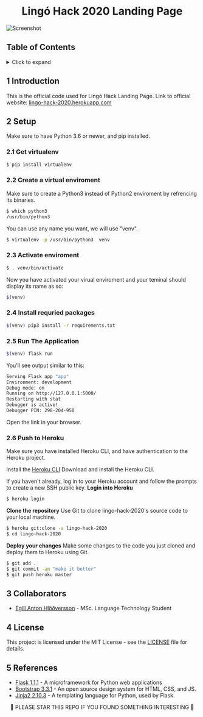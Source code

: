 <h1 align="center">
Lingó Hack 2020 Landing Page
</h1>

<img src="https://user-images.githubusercontent.com/9976294/68967448-5598c280-07ae-11ea-831b-0f5c7a7d1d8f.png" alt="Screenshot" align="center"/>

## Table of Contents
<!-- ⛔️ MD-MAGIC-EXAMPLE:START (TOC:collapse=true&collapseText=Click to expand) -->
<details>
<summary>Click to expand</summary>

1. [Introduction](#1-introduction)
2. [Setup](#2-setup)
3. [Collaborators](#3-collaborators)
4. [License](#4-license)
5. [References](#5-references)

</details>
<!-- ⛔️ MD-MAGIC-EXAMPLE:END -->


## 1 Introduction
This is the official code used for Lingó Hack Landing Page.
Link to official website:
[lingo-hack-2020.herokuapp.com](lingo-hack-2020.herokuapp.com)


## 2 Setup

Make sure to have Python 3.6 or newer, and pip installed.

### 2.1 Get virtualenv

```bash
$ pip install virtualenv
```

### 2.2 Create a virtual enviroment

Make sure to create a Python3 instead of Python2 enviroment by refrencing its binaries.
```bash
$ which python3
/usr/bin/python3
```

You can use any name you want, we will use "venv".
```bash
$ virtualenv -p /usr/bin/python3  venv
```

### 2.3 Activate enviroment

```bash
$ . venv/bin/activate
```

Now you have activated your virual enviroment and your teminal should display its name as so:
```bash
$(venv)
```

### 2.4 Install requried packages
```bash
$(venv) pip3 install -r requirements.txt  
```

### 2.5 Run The Application

```bash
$(venv) flask run
```

You’ll see output similar to this:

```bash
Serving Flask app "app"
Environment: development
Debug mode: on
Running on http://127.0.0.1:5000/
Restarting with stat
Debugger is active!
Debugger PIN: 298-204-950
```

Open the link in your browser.

### 2.6 Push to Heroku
Make sure you have installed Heroku CLI, and have authentication to the Heroku project.

Install the [Heroku CLI](https://devcenter.heroku.com/articles/heroku-command-line)
Download and install the Heroku CLI.

If you haven't already, log in to your Heroku account and follow the prompts to create a new SSH public key.
**Login into Heroku**
```bash
$ heroku login
```

**Clone the repository**
Use Git to clone lingo-hack-2020's source code to your local machine.


```bash
$ heroku git:clone -a lingo-hack-2020
$ cd lingo-hack-2020
```

**Deploy your changes**
Make some changes to the code you just cloned and deploy them to Heroku using Git.

```bash
$ git add .
$ git commit -am "make it better"
$ git push heroku master
```

## 3 Collaborators
* [Egill Anton Hlöðversson](https://github.com/egillanton) - MSc. Language Technology Student

## 4 License
This project is licensed under the MIT License - see the [LICENSE](LICENSE) file for details.

## 5 References
- [Flask 1.1.1](http://flask.pocoo.org/) - A microframework for Python web applications
- [Bootstrap 3.3.1](https://getbootstrap.com/) - An open source design system for HTML, CSS, and JS.
- [Jinja2 2.10.3](http://jinja.pocoo.org/docs/2.10/) - A templating language for Python, used by Flask.


<p align="center">
🌟 PLEASE STAR THIS REPO IF YOU FOUND SOMETHING INTERESTING 🌟
</p>